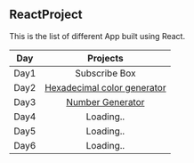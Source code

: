## ReactProject
This is the list of different App built using React. 

| Day |                                                                       Projects                                                                     |
| ----- | :-------------------------------------------------------------------------------------------------------------------------------------------------: |
| Day1 |  Subscribe Box                                                                                                                       |
| Day2 |   [Hexadecimal color generator](https://maxwizardth.github.io/ReactProject/React/Day2_Project/hexadecimal2B.html)                                                                                                                  |
| Day3 |    [Number Generator](  https://maxwizardth.github.io/ReactProject/React/Day3_Project/Number_Generator.html)                                                                                                                   |
| Day4 |  Loading..                                                                                                                         |
| Day5 |  Loading..                                                                                                                       |
| Day6 |  Loading..                                                                                                                       |

